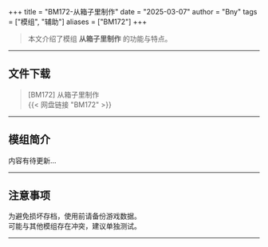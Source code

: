 +++
title = "BM172-从箱子里制作"
date = "2025-03-07"
author = "Bny"
tags = ["模组", "辅助"]
aliases = ["BM172"]
+++

> 本文介绍了模组 **从箱子里制作** 的功能与特点。

---

## 文件下载

> [BM172] 从箱子里制作  
{{< 网盘链接 "BM172" >}}  

---

## 模组简介

>  
内容有待更新...  

---

## 注意事项

>  
为避免损坏存档，使用前请备份游戏数据。  
可能与其他模组存在冲突，建议单独测试。  

---

